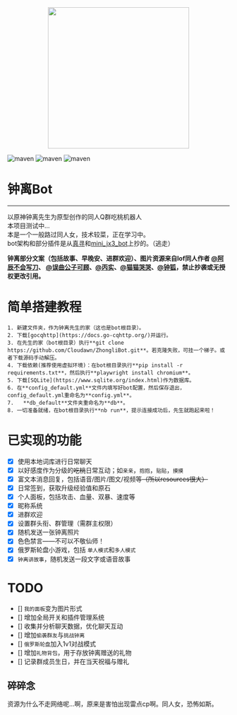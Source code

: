 <div align=center><img width="320" height="320" src="https://s2.loli.net/2022/07/28/ijPWQzoX1rCVOme.jpg"/></div>

![maven](https://img.shields.io/badge/python-3.10%2B-blue)
![maven](https://img.shields.io/badge/nonebot-2.0.0b4-yellow)
![maven](https://img.shields.io/badge/go--cqhttp-1.0.0-red)

 # 钟离Bot
****
 以原神钟离先生为原型创作的同人Q群吃桃机器人<br>
本项目测试中...<br>
本是一个一般路过同人女，技术较菜，正在学习中。<br>
bot架构和部分插件是从[真寻](https://github.com/HibiKier/zhenxun_bot)和[mini_jx3_bot](https://github.com/JustUndertaker/mini_jx3_bot)上抄的。（逃走）<br>

**钟离部分文案（包括故事、早晚安、进群欢迎）、图片资源来自lof同人作者 [@阿辰不会写刀](https://whz0508.lofter.com)、 [@误曲公子可顾](https://wuqugongzikegu.lofter.com)、[@丙实](https://tuzimulang.lofter.com)、[@猫猫哭哭](https://moraxmywife.lofter.com)、[@钟狐](https://huidanqing464.lofter.com)，禁止抄袭或无授权更改引用。**<BR>

# 简单搭建教程
```
1. 新建文件夹，作为钟离先生的家（这也是bot根目录）。
2. 下载[gocqhttp](https://docs.go-cqhttp.org/)并运行。
3. 在先生的家（bot根目录）执行**git clone https://github.com/Cloudawn/ZhongliBot.git**。若克隆失败，可挂一个梯子。或者下载源码手动解压。
4. 下载依赖(推荐使用虚拟环境)：在bot根目录执行**pip install -r requirements.txt**，然后执行**playwright install chromium**。
5. 下载[SQLite](https://www.sqlite.org/index.html)作为数据库。
6. 在**config_default.yml**文件内填写好bot配置，然后保存退出，config_default.yml重命名为**config.yml**。
7.   **db_default**文件夹重命名为**db**。
8. 一切准备就绪，在bot根目录执行**nb run**，提示连接成功后，先生就跑起来啦！
```
# 已实现的功能
- [x] 使用本地词库进行日常聊天
- [x] 以好感度作为分级的~~吃桃~~日常互动；如``亲亲``，``抱抱``，``贴贴``，``摸摸``
- [x] 富文本消息回复，包括语音/图片/图文/视频等~~（所以resources很大）~~
- [x] 日常签到，获取升级经验值和原石
- [x] 个人面板，包括攻击、血量、双暴、速度等
- [x] 昵称系统
- [x] 进群欢迎
- [x] 设置群头衔、群管理（需群主权限）
- [x] 随机发送一张钟离照片
- [x] 色色禁言——不可以不敬仙师！
- [x] 俄罗斯轮盘小游戏，包括 ``单人模式``和``多人模式``
- [x] ``钟离讲故事``，随机发送一段文字或语音故事

# TODO
- [] ``我的面板``变为图片形式
- [] 增加全局开关和插件管理系统
- [] 收集并分析聊天数据，优化聊天互动
- [] 增加``偷袭群友``与``挑战钟离``
- [] ``俄罗斯轮盘``加入1v1对战模式
- [] 增加``礼物背包``，用于存放钟离赠送的礼物
- [] 记录群成员生日，并在当天祝福与赠礼
 
 ## 碎碎念
 资源为什么不走网络呢...啊，原来是害怕出现雷点cp啊。同人女，恐怖如斯。
